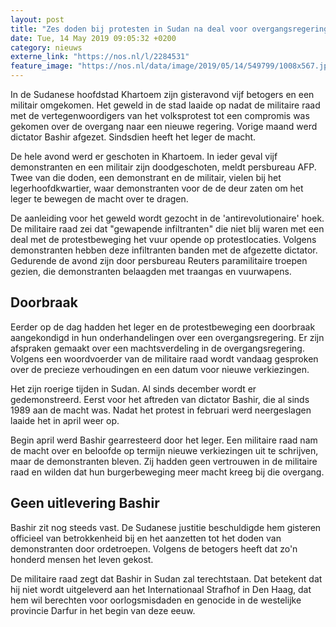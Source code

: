 ```yaml
---
layout: post
title: "Zes doden bij protesten in Sudan na deal voor overgangsregering"
date: Tue, 14 May 2019 09:05:32 +0200
category: nieuws
externe_link: "https://nos.nl/l/2284531"
feature_image: "https://nos.nl/data/image/2019/05/14/549799/1008x567.jpg"
---
```


<p>In de Sudanese hoofdstad Khartoem zijn gisteravond vijf betogers en een militair omgekomen. Het geweld in de stad laaide op nadat de militaire raad met de vertegenwoordigers van het volksprotest tot een compromis was gekomen over de overgang naar een nieuwe regering. Vorige maand werd dictator Bashir afgezet. Sindsdien heeft het leger de macht.</p>
<p>De hele avond werd er geschoten in Khartoem. In ieder geval vijf demonstranten en een militair zijn doodgeschoten, meldt persbureau AFP. Twee van die doden, een demonstrant en de militair, vielen bij het legerhoofdkwartier, waar demonstranten voor de de deur zaten om het leger te bewegen de macht over te dragen.</p>
<p>De aanleiding voor het geweld wordt gezocht in de 'antirevolutionaire' hoek. De militaire raad zei dat "gewapende infiltranten" die niet blij waren met een deal met de protestbeweging het vuur opende op protestlocaties. Volgens demonstranten hebben deze infiltranten banden met de afgezette dictator. Gedurende de avond zijn door persbureau Reuters paramilitaire troepen gezien, die demonstranten belaagden met traangas en vuurwapens.</p>
<h2>Doorbraak</h2>
<p>Eerder op de dag hadden het leger en de protestbeweging een doorbraak aangekondigd in hun onderhandelingen over een overgangsregering. Er zijn afspraken gemaakt over een machtsverdeling in de overgangsregering. Volgens een woordvoerder van de militaire raad wordt vandaag gesproken over de precieze verhoudingen en een datum voor nieuwe verkiezingen.</p>
<p>Het zijn roerige tijden in Sudan. Al sinds december wordt er gedemonstreerd. Eerst voor het aftreden van dictator Bashir, die al sinds 1989 aan de macht was. Nadat het protest in februari werd neergeslagen laaide het in april weer op.</p>
<p>Begin april werd Bashir gearresteerd door het leger. Een militaire raad nam de macht over en beloofde op termijn nieuwe verkiezingen uit te schrijven, maar de demonstranten bleven. Zij hadden geen vertrouwen in de militaire raad en wilden dat hun burgerbeweging meer macht kreeg bij die overgang.</p>
<h2>Geen uitlevering Bashir</h2>
<p>Bashir zit nog steeds vast. De Sudanese justitie beschuldigde hem gisteren officieel van betrokkenheid bij en het aanzetten tot het doden van demonstranten door ordetroepen. Volgens de betogers heeft dat zo'n honderd mensen het leven gekost.</p>
<p>De militaire raad zegt dat Bashir in Sudan zal terechtstaan. Dat betekent dat hij niet wordt uitgeleverd aan het Internationaal Strafhof in Den Haag, dat hem wil berechten voor oorlogsmisdaden en genocide in de westelijke provincie Darfur in het begin van deze eeuw.</p>
